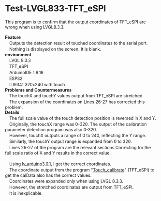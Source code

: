 # Test-LVGL833-TFT_eSPI
This program is to confirm that the output coordinates of TFT_eSPI are wrong when using LVGL8.3.3.
<BR>
<BR>
**Feature**<BR>
　Outputs the detection result of touched coordinates to the serial port.
<BR>
　Nothing is displayed on the screen. It is blank.<BR>
**environment**<BR>
　LVGL 8.3.3<BR>
　TFT_eSPI<BR>
　ArduinoIDE 1.8.19<BR>
　ESP32<BR>
　ILI9341 320x240 with touch<BR>
**Problems and Countermeasures**<BR>
　The touchX and touchY values output from TFT_eSPI are stretched.<BR>
　The expansion of the coordinates on Lines 26-27 has corrected this problem.<BR>
**Details**<BR>
　The full scale value of the touch detection position is reversed in X and Y.<BR>
　Originally, the touchX range was 0-320. The output of the calibration parameter detection program was also 0-320.<BR>
　However, touchX outputs a range of 0 to 240, reflecting the Y range.<BR>
　Similarly, the touchY output range is expanded from 0 to 320.<BR>
　Lines 26-27 of the program are the relevant sections.Correcting for the full scale ratio of X and Y results in the correct value.<BR>
<BR>
　Using <a href="https://github.com/lvgl/lv_arduino">lv_arduino3.0.1</a>, I got the correct coordinates.<BR>
　The coordinate output from the program "<a href="https://github.com/Bodmer/TFT_eSPI/blob/master/examples/Generic/Touch_calibrate/Touch_calibrate.ino">Touch_calibrate</a>" (TFT_eSPI) to get the calData also has the correct values.<BR>
　Coordinates were expanded only when using LVGL 8.3.3.<BR>
　However, the stretched coordinates are output from TFT_eSPI.<BR>
　It is inexplicable.
